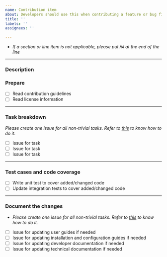 ```yaml
---
name: Contribution item
about: Developers should use this when contributing a feature or bug fix
title: ''
labels: ''
assignees: ''

---
```


- _If a section or line item is not applicable, please put `NA` at the end of the line_

-------------------

### Description




### Prepare

- [ ] Read contribution guidelines
- [ ] Read license information

-------------------

### Task breakdown

_Please create one issue for all non-trivial tasks. Refer to [this](https://docs.github.com/en/issues/tracking-your-work-with-issues/creating-an-issue#creating-an-issue-from-a-task-list-item) to know how to do it._ 

- [ ] Issue for task
- [ ] Issue for task
- [ ] Issue for task

-------------------

### Test cases and code coverage

- [ ] Write unit test to cover added/changed code
- [ ] Update integration tests to cover added/changed code

-------------------

### Document the changes

- _Please create one issue for all non-trivial tasks. Refer to [this](https://docs.github.com/en/issues/tracking-your-work-with-issues/creating-an-issue#creating-an-issue-from-a-task-list-item) to know how to do it._ 

- [ ] Issue for updating user guides if needed
- [ ] Issue for updating installation and configuration guides if needed 
- [ ] Issue for updating developer documentation if needed
- [ ] Issue for updating technical documentation if needed

